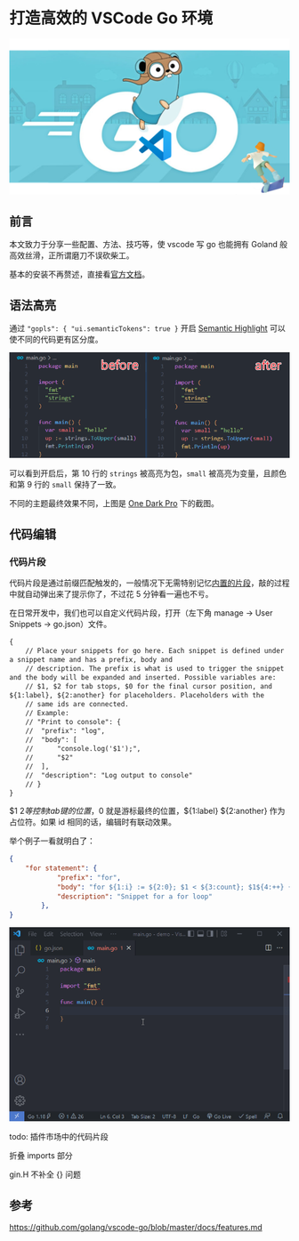 # 打造高效的 VSCode Go 环境

![微信图片_20210216141958](image/微信图片_20210216141958.png)

## 前言

本文致力于分享一些配置、方法、技巧等，使 vscode 写 go 也能拥有 Goland 般高效丝滑，正所谓磨刀不误砍柴工。

基本的安装不再赘述，直接看[官方文档](https://github.com/golang/vscode-go#quick-start)。

## 语法高亮

通过 ``"gopls": { "ui.semanticTokens": true }`` 开启 [Semantic Highlight](https://code.visualstudio.com/api/language-extensions/semantic-highlight-guide) 可以使不同的代码更有区分度。

![image-20220521155256607](image/image-20220521155256607.png)

可以看到开启后，第 10 行的 ``strings`` 被高亮为包，``small`` 被高亮为变量，且颜色和第 9 行的 ``small`` 保持了一致。

不同的主题最终效果不同，上图是 [One Dark Pro](https://vscodethemes.com/e/zhuangtongfa.material-theme/one-dark-pro?language=go) 下的截图。

## 代码编辑

### 代码片段

代码片段是通过前缀匹配触发的，一般情况下无需特别记忆[内置的片段](https://github.com/golang/vscode-go/blob/master/snippets/go.json)，敲的过程中就自动弹出来了提示你了，不过花 5 分钟看一遍也不亏。

在日常开发中，我们也可以自定义代码片段，打开（左下角 manage -> User Snippets -> go.json）文件。

```jsonc
{
	// Place your snippets for go here. Each snippet is defined under a snippet name and has a prefix, body and 
	// description. The prefix is what is used to trigger the snippet and the body will be expanded and inserted. Possible variables are:
	// $1, $2 for tab stops, $0 for the final cursor position, and ${1:label}, ${2:another} for placeholders. Placeholders with the 
	// same ids are connected.
	// Example:
	// "Print to console": {
	// 	"prefix": "log",
	// 	"body": [
	// 		"console.log('$1');",
	// 		"$2"
	// 	],
	// 	"description": "Log output to console"
	// }
}
```

$1 $2 等控制 tab 键的位置，$0 就是游标最终的位置，${1:label} ${2:another} 作为占位符。如果 id 相同的话，编辑时有联动效果。

举个例子一看就明白了：

```json
{
    "for statement": {
			"prefix": "for",
			"body": "for ${1:i} := ${2:0}; $1 < ${3:count}; $1${4:++} {\n\t$0\n}",
			"description": "Snippet for a for loop"
		},
}
```

![ezWFFOCkkE](image/ezWFFOCkkE.gif)

todo: 插件市场中的代码片段

折叠 imports 部分

gin.H 不补全 {} 问题

## 参考

https://github.com/golang/vscode-go/blob/master/docs/features.md

